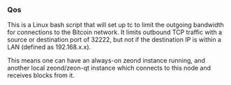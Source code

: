 ### Qos ###

This is a Linux bash script that will set up tc to limit the outgoing bandwidth for connections to the Bitcoin network. It limits outbound TCP traffic with a source or destination port of 32222, but not if the destination IP is within a LAN (defined as 192.168.x.x).

This means one can have an always-on zeond instance running, and another local zeond/zeon-qt instance which connects to this node and receives blocks from it.

